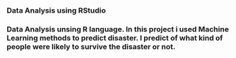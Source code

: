 ### Data Analysis using RStudio


### Data Analysis unsing R language. In this project i used Machine Learning methods to predict disaster. I predict of what kind of people were likely to survive the disaster or not.

